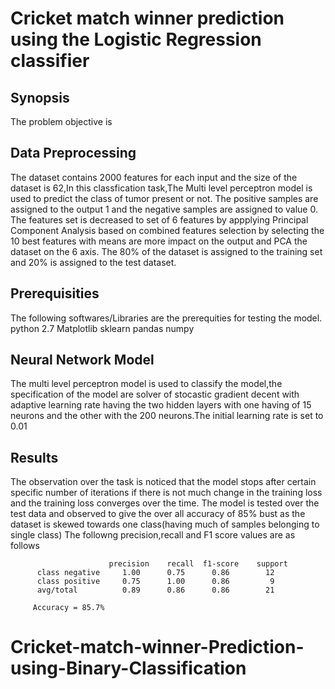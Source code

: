 # Cricket match winner prediction using the Logistic Regression classifier

## Synopsis
The problem objective is 

## Data Preprocessing 
The dataset contains 2000 features for each input and the size of the dataset is 62,In this classfication task,The Multi level perceptron model is used to predict the class of tumor present or not. The positive samples are assigned to the output 1 and the negative samples are assigned to value 0.
The features set is decreased to set of 6 features by appplying Principal Component Analysis based on combined features selection by selecting the 10 best features with means are more impact on the output and PCA the dataset on the 6 axis.
The 80% of the dataset is assigned to the training set and 20% is assigned to the test dataset.

## Prerequisities
The following softwares/Libraries are the prerequities for testing the model.
python 2.7
Matplotlib
sklearn
pandas
numpy

## Neural Network Model
The multi level perceptron model is used to classify the model,the specification of the model are solver of stocastic gradient decent with adaptive learning rate having the two hidden layers with one having of 15 neurons and the other with the 200 neurons.The initial learning rate is set to 0.01

## Results
The observation over the task is noticed that the model stops after certain specific number of iterations if there is not much change in the training loss and the training loss converges over the time. The model is tested over the test data and observed to give the over all accuracy of 85% bust as the dataset is skewed towards one class(having much of samples belonging to single class) The followng precision,recall and F1 score values are as follows 

                          precision    recall  f1-score    support
          class negative     1.00      0.75      0.86        12
          class positive     0.75      1.00      0.86         9
          avg/total          0.89      0.86      0.86        21
         
         Accuracy = 85.7%

# Cricket-match-winner-Prediction-using-Binary-Classification
